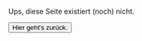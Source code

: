 Ups, diese Seite existiert (noch) nicht.

<button class="button" onclick="history.back()">Hier geht's zurück.</button>
